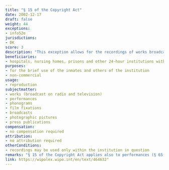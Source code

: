 ```yaml
---
title: "§ 15 of the Copyright Act"
date: 2002-12-17
draft: false
weight: 44
exceptions:
- info52e
jurisdictions:
- DK
score: 3
description: "This exception allows for the recordings of works broadcast on radio and television by hospitals, nursing homes, prisons and other 24-hour institutions within the social and welfare sector, the prison service, and similar institutions, for the brief use of the inmates and others of the institution, if this is not done for commercial purposes. Such recordings may be used only within the institution in question." 
beneficiaries:
- hospitals, nursing homes, prisons and other 24-hour institutions within the social and welfare sector, the prison service, and similar institutions
purposes: 
- for the brief use of the inmates and others of the institution
- non-commercial
usage:
- reproduction
subjectmatter:
- works (broadcast on radio and television)
- performances
- phonograms
- film fixations
- broadcasts
- photographic pictures
- press publications
compensation:
- no compensation required
attribution: 
- no attribution required
otherConditions: 
- recordings may be used only within the institution in question
remarks: "§ 15 of the Copyright Act applies also to performances (§ 65(6) of the CA); sound recordings (§ 66(2) of the CA); film fixations (§ 67(2) of the CA), broadcasts (§ 69(3) of the CA), photographic pictures (§70 (3) of the CA) and press publications (§ 69a(5) of the CA - added with the ammendment of 3 June 2021)."
link: https://wipolex.wipo.int/en/text/464632"
---
```


